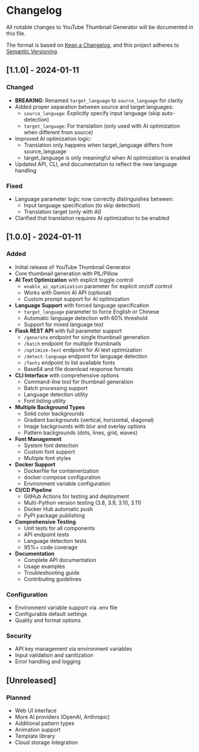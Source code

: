 # Changelog

All notable changes to YouTube Thumbnail Generator will be documented in this file.

The format is based on [Keep a Changelog](https://keepachangelog.com/en/1.0.0/),
and this project adheres to [Semantic Versioning](https://semver.org/spec/v2.0.0.html).

## [1.1.0] - 2024-01-11

### Changed
- **BREAKING**: Renamed `target_language` to `source_language` for clarity
- Added proper separation between source and target languages:
  - `source_language`: Explicitly specify input language (skip auto-detection)
  - `target_language`: For translation (only used with AI optimization when different from source)
- Improved AI optimization logic:
  - Translation only happens when target_language differs from source_language
  - target_language is only meaningful when AI optimization is enabled
- Updated API, CLI, and documentation to reflect the new language handling

### Fixed
- Language parameter logic now correctly distinguishes between:
  - Input language specification (to skip detection)
  - Translation target (only with AI)
- Clarified that translation requires AI optimization to be enabled

## [1.0.0] - 2024-01-11

### Added
- Initial release of YouTube Thumbnail Generator
- Core thumbnail generation with PIL/Pillow
- **AI Text Optimization** with explicit toggle control
  - `enable_ai_optimization` parameter for explicit on/off control
  - Works with Gemini AI API (optional)
  - Custom prompt support for AI optimization
- **Language Support** with forced language specification
  - `target_language` parameter to force English or Chinese
  - Automatic language detection with 60% threshold
  - Support for mixed language text
- **Flask REST API** with full parameter support
  - `/generate` endpoint for single thumbnail generation
  - `/batch` endpoint for multiple thumbnails
  - `/optimize-text` endpoint for AI text optimization
  - `/detect-language` endpoint for language detection
  - `/fonts` endpoint to list available fonts
  - Base64 and file download response formats
- **CLI Interface** with comprehensive options
  - Command-line tool for thumbnail generation
  - Batch processing support
  - Language detection utility
  - Font listing utility
- **Multiple Background Types**
  - Solid color backgrounds
  - Gradient backgrounds (vertical, horizontal, diagonal)
  - Image backgrounds with blur and overlay options
  - Pattern backgrounds (dots, lines, grid, waves)
- **Font Management**
  - System font detection
  - Custom font support
  - Multiple font styles
- **Docker Support**
  - Dockerfile for containerization
  - docker-compose configuration
  - Environment variable configuration
- **CI/CD Pipeline**
  - GitHub Actions for testing and deployment
  - Multi-Python version testing (3.8, 3.9, 3.10, 3.11)
  - Docker Hub automatic push
  - PyPI package publishing
- **Comprehensive Testing**
  - Unit tests for all components
  - API endpoint tests
  - Language detection tests
  - 95%+ code coverage
- **Documentation**
  - Complete API documentation
  - Usage examples
  - Troubleshooting guide
  - Contributing guidelines

### Configuration
- Environment variable support via .env file
- Configurable default settings
- Quality and format options

### Security
- API key management via environment variables
- Input validation and sanitization
- Error handling and logging

## [Unreleased]

### Planned
- Web UI interface
- More AI providers (OpenAI, Anthropic)
- Additional pattern types
- Animation support
- Template library
- Cloud storage integration